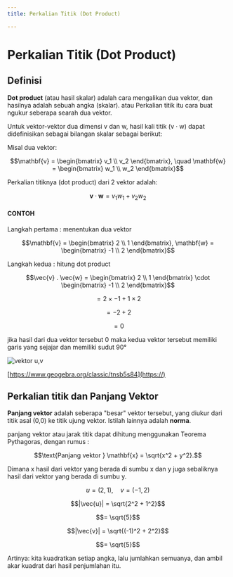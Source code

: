 ```yaml
---
title: Perkalian Titik (Dot Product)

---
```


# Perkalian Titik (Dot Product)
## Definisi
**Dot product** (atau hasil skalar) adalah cara mengalikan dua vektor, dan hasilnya adalah sebuah angka (skalar). atau Perkalian titik itu cara buat ngukur seberapa searah dua vektor.

Untuk vektor-vektor dua dimensi v dan w, hasil kali titik (v · w) dapat didefinisikan sebagai bilangan skalar sebagai berikut:

Misal dua vektor:

$$\mathbf{v} = \begin{bmatrix} v_1 \\ v_2 \end{bmatrix}, \quad \mathbf{w} = \begin{bmatrix} w_1 \\ w_2 \end{bmatrix}$$

Perkalian titiknya (dot product) dari 2 vektor adalah:

$$\mathbf{v} \cdot \mathbf{w} = v_1 w_1 + v_2 w_2$$

#### CONTOH 
Langkah pertama : menentukan dua vektor 

$$\mathbf{v} = \begin{bmatrix} 2 \\ 1 \end{bmatrix}, \mathbf{w} = \begin{bmatrix} -1 \\ 2 \end{bmatrix}$$

Langkah kedua : hitung dot product

$$\vec{v} . \vec{w} = \begin{bmatrix} 2 \\ 1 \end{bmatrix}
\cdot \begin{bmatrix} -1 \\ 2 \end{bmatrix}$$

$$= 2 \times -1 + 1 \times 2$$ 

$$= -2 + 2$$ 

$$= 0$$

jika hasil dari dua vektor tersebut 0 maka kedua vektor tersebut memiliki garis yang sejajar dan memiliki sudut 90°

![vektor u,v](https://hackmd.io/_uploads/SkdBwP7zge.png)

[https://www.geogebra.org/classic/tnsb5s84](https://)

## Perkalian titik dan Panjang Vektor
**Panjang vektor** adalah seberapa "besar" vektor tersebut, yang diukur dari titik asal (0,0) ke titik ujung vektor. Istilah lainnya adalah **norma**.

panjang vektor atau jarak titik dapat dihitung menggunakan Teorema Pythagoras, dengan rumus : 

$$\text{Panjang vektor } \mathbf{x} = \sqrt{x^2 + y^2}.$$

Dimana x hasil dari vektor yang berada di sumbu x dan y juga sebaliknya hasil dari vektor yang berada di sumbu y.

$${u} = (2, 1), \quad {v} = (-1, 2)$$

$$|\vec{u}| = \sqrt{2^2 + 1^2}$$

$$= \sqrt{5}$$

$$|\vec{v}| = \sqrt{(-1)^2 + 2^2}$$

$$= \sqrt{5}$$

Artinya: kita kuadratkan setiap angka, lalu jumlahkan semuanya, dan ambil akar kuadrat dari hasil penjumlahan itu.